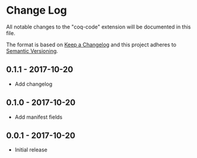 # Change Log
All notable changes to the "coq-code" extension will be documented in this file.

The format is based on [Keep a Changelog](http://keepachangelog.com/en/1.0.0/)
and this project adheres to [Semantic Versioning](http://semver.org/spec/v2.0.0.html).

## 0.1.1 - 2017-10-20
- Add changelog

## 0.1.0 - 2017-10-20
- Add manifest fields

## 0.0.1 - 2017-10-20
- Initial release
